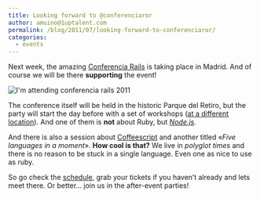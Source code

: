 ```yaml
---
title: Looking forward to @conferenciaror
author: amuino@1uptalent.com
permalink: /blog/2011/07/looking-forward-to-conferenciaror/
categories:
  - events
---
```

Next week, the amazing <a href="http://conferenciarails.org/" target="conferenciarails">Conferencia Rails</a> is taking place in Madrid. And of course we will be there **supporting** the event!

![I'm attending conferencia rails 2011](blog/2011-07-06-looking-forward-to-conferenciaror/im_attending.png)

The conference itself will be held in the historic Parque del Retiro, but the party will start the day before with a set of workshops (<a href="http://madridonrails.com/modules/?r=events/view/Talleres-de-la-Conferencia-Rails" target="workshops">at a different location</a>). And one of them is **not** about Ruby, but *<a href="http://nodejs.org/" target="_blank">Node.js</a>*.

And there is also a session about <a href="http://jashkenas.github.com/coffee-script" target="coffescript">Coffeescript</a> and another titled «*Five languages in a moment*». **How cool is that?** We live in *polyglot times* and there is no reason to be stuck in a single language. Even one as nice to use as ruby.

So go check the <a href="http://conferenciarails.org/schedule.html" target="conferenciarails">schedule</a>, grab your tickets if you haven&#8217;t already and lets meet there. Or better… join us in the after-event parties!